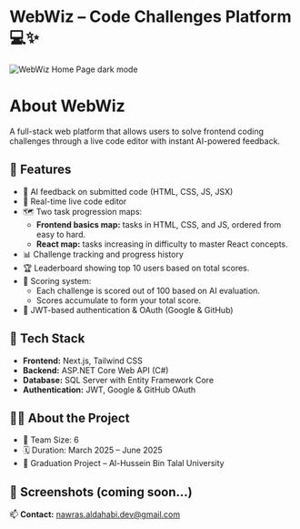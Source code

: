 # WebWiz – Code Challenges Platform 💻✨

![WebWiz Home Page dark mode]([https://imgur.com/a/XCribVm.png](https://i.imgur.com/gqNBhy8.png))

# About WebWiz
A full-stack web platform that allows users to solve frontend coding challenges through a live code editor with instant AI-powered feedback.

## 🚀 Features
- 🧠 AI feedback on submitted code (HTML, CSS, JS, JSX)
- 📝 Real-time live code editor
- 🗺️ Two task progression maps:
  - **Frontend basics map:** tasks in HTML, CSS, and JS, ordered from easy to hard.
  - **React map:** tasks increasing in difficulty to master React concepts.
- 📊 Challenge tracking and progress history
- 🏆 Leaderboard showing top 10 users based on total scores.
- 🎯 Scoring system:
  - Each challenge is scored out of 100 based on AI evaluation.
  - Scores accumulate to form your total score.
- 🔐 JWT-based authentication & OAuth (Google & GitHub)


## 🧰 Tech Stack
- **Frontend:** Next.js, Tailwind CSS
- **Backend:** ASP.NET Core Web API (C#)
- **Database:** SQL Server with Entity Framework Core
- **Authentication:** JWT, Google & GitHub OAuth


## 👨‍💻 About the Project
- 👥 Team Size: 6
- 🗓️ Duration: March 2025 – June 2025
- 🏫 Graduation Project – Al-Hussein Bin Talal University

## 📸 Screenshots (coming soon...)

📫 **Contact:** nawras.aldahabi.dev@gmail.com

